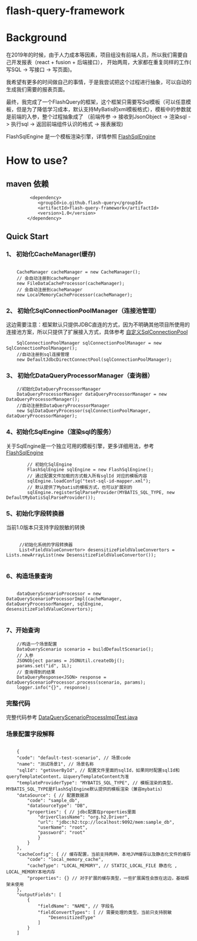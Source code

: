 # flash-query-framework

# Background

在2019年的时候，由于人力成本等因素，项目组没有前端人员，所以我们需要自己开发报表（react + fusion + 后端接口），
开始两周，大家都在重复同样的工作( 写SQL -> 写接口 -> 写页面)。

我希望有更多的时间做自己的事情，于是我尝试把这个过程进行抽象，可以自动的生成我们需要的报表页面。

最终，我完成了一个FlashQuery的框架，这个框架只需要写Sql模板（可以任意模板，但是为了降低学习成本，默认支持MyBatis的xml模板格式），模板中的参数就是前端的入参，整个过程抽象成了
（前端传参 -> 接收到JsonObject -> 渲染sql -> 执行sql -> 返回前端组件认识的格式 -> 报表展现)

FlashSqlEngine 是一个模板渲染引擎，详情参照 [FlashSqlEngine](https://github.com/flash-query/FlashSqlEngine)

# How to use?

## maven 依赖

```
         <dependency>
            <groupId>io.github.flash-query</groupId>
            <artifactId>flash-query-framework</artifactId>
            <version>1.0</version>
        </dependency>

```

## Quick Start

### 1、 初始化CacheManager(缓存)

```
    
    CacheManager cacheManager = new CacheManager();
    // 会自动注册到cacheManger
    new FileDataCacheProcessor(cacheManager);
    // 会自动注册到cacheManager
    new LocalMemoryCacheProcessor(cacheManager);
```

### 2、 初始化SqlConnectionPoolManager（连接池管理）

这边需要注意：框架默认只提供JDBC直连的方式，因为不明确其他项目所使用的连接池方案，所以只提供了扩展接入方式，具体参考 [自定义SqlConnectionPool]()

```
    SqlConnectionPoolManager sqlConnectionPoolManager = new SqlConnectionPoolManager();
    //自动注册到sql连接管理
    new DefaultJdbcDirectConnectPool(sqlConnectionPoolManager);
```

### 3、 初始化DataQueryProcessorManager（查询器）

```
    //初始化DataQueryProcessorManager
    DataQueryProcessorManager dataQueryProcessorManager = new DataQueryProcessorManager();
    //自动注册到DataQueryProcessorManager
    new SqlDataQueryProcessor(sqlConnectionPoolManager, dataQueryProcessorManager);
```

### 4、初始化SqlEngine（渲染sql的服务）

关于SqlEngine是一个独立可用的模板引擎，更多详细用法，参考 [FlashSqlEngine](https://github.com/flash-query/FlashSqlEngine)

```
        // 初始化SqlEngine
        FlashSqlEngine sqlEngine = new FlashSqlEngine();
        // 通过配置文件加载的方式载入所有sqlId 对应的模板内容
        sqlEngine.loadConfig("test-sql-id-mapper.xml");
        // 默认提供了Mybatis的模板方式，也可以扩展别的
        sqlEngine.registerSqlParseProvider(MYBATIS_SQL_TYPE, new DefaultMybatisSqlParseProvider());

```

### 5、初始化字段转换器

当前1.0版本只支持字段脱敏的转换

```
    
     //初始化系统的字段转换器
     List<FieldValueConvertor> desensitizeFieldValueConvertors = Lists.newArrayList(new DesensitizeFieldValueConvertor());
        
```

### 6、构造场景查询

```
    
    dataQueryScenarioProcessor = new DataQueryScenarioProcessorImpl(cacheManager, dataQueryProcessorManager, sqlEngine, desensitizeFieldValueConvertors);
    
```

### 7、开始查询

```
    //构造一个场景配置
    DataQueryScenario scenario = buildDefaultScenario();
    // 入参
    JSONObject params = JSONUtil.createObj();
    params.set("id", 1L);
    // 查询得到的结果
    DataQueryResponse<JSON> response = dataQueryScenarioProcessor.process(scenario, params);
    logger.info("{}", response);

```

### 完整代码

完整代码参考 [DataQueryScenarioProcessImplTest.java](https://github.com/flash-query/flash-query-framework/blob/main/flash-query-framework/src/test/java/io/github/xingchuan/query/provider/processor/senario/DataQueryScenarioProcessorImplTest.java)

### 场景配置字段解释

```

    {
    "code": "default-test-scenario", // 场景code
    "name": "测试场景1", // 场景名称
    "sqlId": "getUserById", // 配置文件里面的sqlId，如果同时配置sqlId和queryTemplateContent，以queryTemplateContent为准
    "templateProviderType": "MYBATIS_SQL_TYPE", // 模板渲染的类型，MYBATIS_SQL_TYPE是FlashSqlEngine默认提供的模板渲染（兼容mybatis）
    "dataSource": { // 配置数据源
        "code": "sample_db",
        "dataSourceType": "DB", 
        "properties": { // jdbc配置在properties里面
            "driverClassName": "org.h2.Driver",
            "url": "jdbc:h2:tcp://localhost:9092/mem:sample_db",
            "userName": "root",
            "password": "root"
            }
        }
    },
    "cacheConfig": { // 缓存配置，当前支持两种，本地JVM缓存以及静态化文件的缓存
        "code": "local_memory_cache",
        "cacheType": "LOCAL_MEMORY", // STATIC_LOCAL_FILE 静态化 , LOCAL_MEMORY本地内存
        "properties": {} // 对于扩展的缓存类型，一些扩展属性会放在这边，基础框架未使用
    },
    "outputFields": [
        { 
            "fieldName": "NAME", // 字段名
            "fieldConvertTypes": [ // 需要处理的类型，当前只支持脱敏
                "DesensitizedType"
            ]
        }
    ]

```


